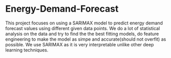 # Energy-Demand-Forecast
This project focuses on using a SARIMAX model to predict energy demand forecast values using different given data points. We do a lot of statistical analysis on the data and try to find the the best fitting models, do feature engineering to make the model as simpe and accurate(should not overfit) as possible.
We use SARIMAX as it is very interpretable unlike other deep learning techniques.

